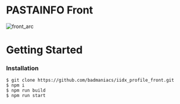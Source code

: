 # PASTAINFO Front
![front_arc](https://github.com/badmaniacs/iidx_profile_front/assets/96967183/48e370ed-7927-4653-9ec2-5924538f9e2f)
# Getting Started
### Installation
```shell
$ git clone https://github.com/badmaniacs/iidx_profile_front.git
$ npm i
$ npm run build
$ npm run start
```
